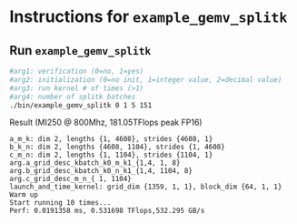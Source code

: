 # Instructions for ```example_gemv_splitk```

## Run ```example_gemv_splitk```
```bash
#arg1: verification (0=no, 1=yes)
#arg2: initialization (0=no init, 1=integer value, 2=decimal value)
#arg3: run kernel # of times (>1)
#arg4: number of splitk batches
./bin/example_gemv_splitk 0 1 5 151

```

Result (MI250 @ 800Mhz, 181.05TFlops peak FP16)
```
a_m_k: dim 2, lengths {1, 4608}, strides {4608, 1}
b_k_n: dim 2, lengths {4608, 1104}, strides {1, 4608}
c_m_n: dim 2, lengths {1, 1104}, strides {1104, 1}
arg.a_grid_desc_kbatch_k0_m_k1_{1,4, 1, 8}
arg.b_grid_desc_kbatch_k0_n_k1_{1,4, 1104, 8}
arg.c_grid_desc_m_n_{ 1, 1104}
launch_and_time_kernel: grid_dim {1359, 1, 1}, block_dim {64, 1, 1}
Warm up
Start running 10 times...
Perf: 0.0191358 ms, 0.531698 TFlops,532.295 GB/s
```

